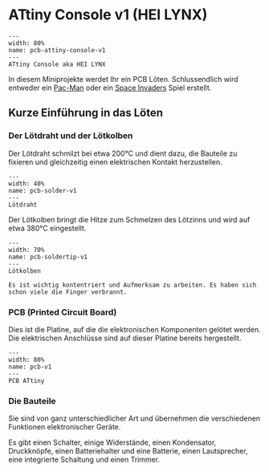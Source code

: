 # ATtiny Console v1 (HEI LYNX)

```{figure} resources/attiny-console.png
---
width: 80%
name: pcb-attiny-console-v1
---
ATtiny Console aka HEI LYNX
```

In diesem Miniprojekte werdet Ihr ein PCB Löten. Schlussendlich wird entweder ein [Pac-Man](https://en.wikipedia.org/wiki/Pac-Man) oder ein [Space Invaders](https://en.wikipedia.org/wiki/Space_Invaders) Spiel erstellt.

## Kurze Einführung in das Löten

### Der Lötdraht und der Lötkolben
Der Lötdraht schmilzt bei etwa 200°C und dient dazu, die Bauteile zu fixieren und gleichzeitig einen elektrischen Kontakt herzustellen.

```{figure} resources/pcb-solder.webp
---
width: 40%
name: pcb-solder-v1
---
Lötdraht
```

Der Lötkolben bringt die Hitze zum Schmelzen des Lötzinns und wird auf etwa 380°C eingestellt.

```{figure} resources/pcb-solderingiron.jpg
---
width: 70%
name: pcb-soldertip-v1
---
Lötkolben
```

```{important}
Es ist wichtig kontentriert und Aufmerksam zu arbeiten. Es haben sich schon viele die Finger verbrannt.
```

### PCB (Printed Circuit Board)

Dies ist die Platine, auf die die elektronischen Komponenten gelötet werden. Die elektrischen Anschlüsse sind auf dieser Platine bereits hergestellt.

```{figure} resources/pcb.png
---
width: 80%
name: pcb-v1
---
PCB ATtiny
```

### Die Bauteile

Sie sind von ganz unterschiedlicher Art und übernehmen die verschiedenen Funktionen elektronischer Geräte.

Es gibt einen Schalter, einige Widerstände, einen Kondensator, Druckknöpfe, einen Batteriehalter und eine Batterie, einen Lautsprecher, eine integrierte Schaltung und einen Trimmer.